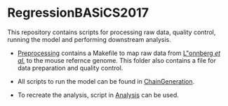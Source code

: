 # RegressionBASiCS2017

This repository contains scripts for processing raw data, quality control, running the model and performing downstream analysis.

* [Preprocessing](../master/Preprocessing/) contains a Makefile to map raw data from [L\"onnberg *et al.*](http://immunology.sciencemag.org/content/2/9/eaal2192) to the mouse refernce genome.
  This folder also contains a file for data preparation and quality control.

* All scripts to run the model can be found in [ChainGeneration](../master/ChainGeneration).

* To recreate the analysis, script in [Analysis](../master/Analysis) can be used.
